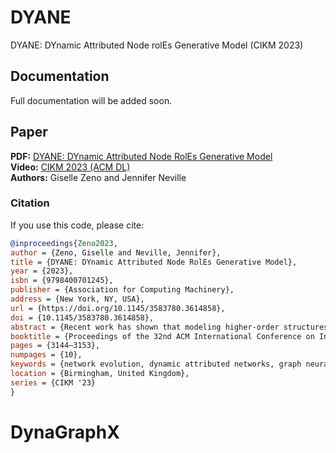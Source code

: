 # DYANE
DYANE: DYnamic Attributed Node rolEs Generative Model (CIKM 2023)

## Documentation
Full documentation will be added soon.

## Paper
**PDF:** [DYANE: DYnamic Attributed Node RolEs Generative Model](paper/CIKM_2023-DYANE-GZeno.pdf)   
**Video:** [CIKM 2023 (ACM DL)](https://dl.acm.org/doi/10.1145/3583780.3614858)  
**Authors:** Giselle Zeno and Jennifer Neville 

### Citation
If you use this code, please cite:

```bibtex
@inproceedings{Zeno2023,
author = {Zeno, Giselle and Neville, Jennifer},
title = {DYANE: DYnamic Attributed Node RolEs Generative Model},
year = {2023},
isbn = {9798400701245},
publisher = {Association for Computing Machinery},
address = {New York, NY, USA},
url = {https://doi.org/10.1145/3583780.3614858},
doi = {10.1145/3583780.3614858},
abstract = {Recent work has shown that modeling higher-order structures, such as motifs or graphlets, can capture the complex network structure and dynamics in a variety of graph domains (e.g., social sciences, biology, chemistry). However, many dynamic networks are not only rich in structure, but also in content information. For example, an academic citation network has content such as the title and abstracts of the papers. Currently, there is a lack of generative models for dynamic networks that also generate content. To address this gap, in this work we propose DYnamic Attributed Node rolEs (DYANE)-a generative model that (i) captures network structure dynamics through temporal motifs, and (ii) extends the structural roles of nodes in motifs (e.g., a node acting as a hub in a wedge) to roles that generate content embeddings. We evaluate DYANE on real-world networks against other dynamic graph generative model baselines. DYANE outperforms the baselines in graph structure and node behavior, improving the KS score for graph metrics by 21-31\% and node metrics by 17-27\% on average, and produces content embeddings similar to the observed network. We also derive a methodology to evaluate the content embeddings generated by nodes, taking into account keywords extracted from the content (as topic representations), and using distance metrics.},
booktitle = {Proceedings of the 32nd ACM International Conference on Information and Knowledge Management},
pages = {3144–3153},
numpages = {10},
keywords = {network evolution, dynamic attributed networks, graph neural networks, motifs, temporal attributed graphs},
location = {Birmingham, United Kingdom},
series = {CIKM '23}
}
```
# DynaGraphX

